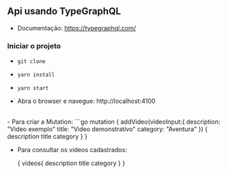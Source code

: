 ## Api usando TypeGraphQL

- Documentação: https://typegraphql.com/

### Iniciar o projeto 

- `git clone`
- `yarn install`
-  `yarn start`

- Abra o browser e navegue: http://localhost:4100
<br>
- Para criar a Mutation: 
```go
  mutation {
  addVideo(videoInput:{
    description: "Video exemplo"
    title: "Video demonstrativo"
    category: "Aventura"
  }) {
    description
    title
    category
  }
}

- Para consultar os videos cadastrados:

    {
      videos{
        description
        title
        category
      }
    }
```  
    